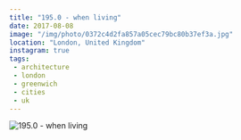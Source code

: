 ```yaml
---
title: "195.0 - when living"
date: 2017-08-08
image: "/img/photo/0372c4d2fa857a05cec79bc80b37ef3a.jpg"
location: "London, United Kingdom"
instagram: true
tags:
 - architecture
 - london
 - greenwich
 - cities
 - uk
---
```


![195.0 - when living](/img/photo/0372c4d2fa857a05cec79bc80b37ef3a.jpg)
